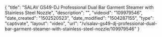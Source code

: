{
    "title": "SALAV GS49-DJ Professional Dual Bar Garment Steamer with Stainless Steel Nozzle",
    "description": "",
    "videoid": "109979546",
    "date_created": "1502520523",
    "date_modified": "1504287155",
    "type": "captivate",
    "layout": "video",
    "url": "\/v\/salav-gs49-dj-professional-dual-bar-garment-steamer-with-stainless-steel-nozzle\/109979546"
}